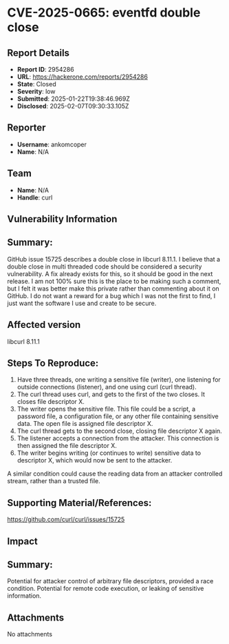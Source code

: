 # CVE-2025-0665: eventfd double close

## Report Details
- **Report ID**: 2954286
- **URL**: https://hackerone.com/reports/2954286
- **State**: Closed
- **Severity**: low
- **Submitted**: 2025-01-22T19:38:46.969Z
- **Disclosed**: 2025-02-07T09:30:33.105Z

## Reporter
- **Username**: ankomcoper
- **Name**: N/A

## Team
- **Name**: N/A
- **Handle**: curl

## Vulnerability Information
## Summary:
GitHub issue 15725 describes a double close in libcurl 8.11.1. I believe that a double close in multi threaded code should be considered a security vulnerability. A fix already exists for this, so it should be good in the next release.
I am not 100% sure this is the place to be making such a comment, but I felt it was better make this private rather than commenting about it on GitHub. I do not want a reward for a bug which I was not the first to find, I just want the software I use and create to be secure.

## Affected version
libcurl 8.11.1

## Steps To Reproduce:
  1. Have three threads, one writing a sensitive file (writer), one listening for outside connections (listener), and one using curl (curl thread).
  2. The curl thread uses curl, and gets to the first of the two closes. It closes file descriptor X.
  3. The writer opens the sensitive file. This file could be a script, a password file, a configuration file, or any other file containing sensitive data. The open file is assigned file descriptor X. 
  4. The curl thread gets to the second close, closing file descriptor X again.
  5. The listener accepts a connection from the attacker. This connection is then assigned the file descriptor X.
  6. The writer begins writing (or continues to write) sensitive data to descriptor X, which would now be sent to the attacker. 

A similar condition could cause the reading data from an attacker controlled stream, rather than a trusted file.

## Supporting Material/References:
https://github.com/curl/curl/issues/15725

## Impact

## Summary:
Potential for attacker control of arbitrary file descriptors, provided a race condition. Potential for remote code execution, or leaking of sensitive information.

## Attachments
No attachments
